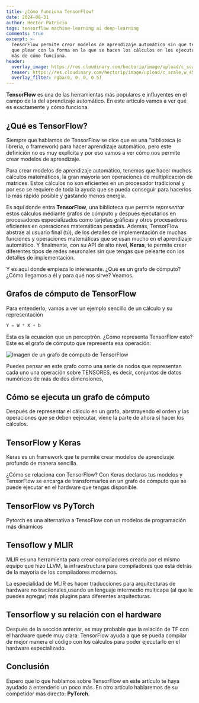 ```yaml
---
title: ¿Cómo funciona TensorFlow?
date: 2024-08-31
author: Héctor Patricio
tags: tensorflow machine-learning ai deep-learning
comments: true
excerpt: >-
  TensorFlow permite crear modelos de aprendizaje automático sin que te tengas
  que plear con la forma en la que se hacen los cálculos en los ejecutores. Hablemos
  más de cómo funciona.
header:
  overlay_image: https://res.cloudinary.com/hectorip/image/upload/c_scale,w_1450/v1725143057/gabriel-izgi-cfQEO_1S0Rs-unsplash_ihiase.jpg
  teaser: https://res.cloudinary.com/hectorip/image/upload/c_scale,w_450/v1725143057/gabriel-izgi-cfQEO_1S0Rs-unsplash_ihiase.jpg
  overlay_filter: rgba(0, 0, 0, 0.5)
---
```


**TensorFlow** es una de las herramientas más populares e influyentes
en el campo de la del aprendizaje automático. En este artículo vamos a ver
qué es exactamente y cómo funciona.

## ¿Qué es TensorFlow?

Siempre que hablamos de TensorFlow se dice que es una "biblioteca (o librería,
o framework) para hacer aprendizaje automático, pero este definición no es muy
explícita y por eso vamos a ver cómo nos permite crear modelos de aprendizaje.

Para crear modelos de aprendizaje automático, tenemos que hacer muchos cálculos
matemáticos, la gran mayoría son operaciones de multiplicación de matrices.
Estos cálculos no son eficientes en un procesador tradicional y por eso se
requiere de toda la ayuda que se pueda conseguir para hacerlos lo más rápido
posible y gastando menos energía.

Es aquí donde entra **TensorFlow**, una biblioteca que permite _representar_ estos
cálculos mediante grafos de cómputo y después ejecutarlos en procesadores
especializados como tarjetas gráficas y otros procesadores eficientes en
operaciones matemáticas pesadas. Además, TensorFlow abstrae al usuario final (tú),
de los detalles de implementación de muchas funciones y operaciones matemáticas
que se usan mucho en el aprendizaje automático. Y finalmente, con su API de alto
nivel, **Keras**, te permite crear diferentes tipos de redes neuronales sin
que tengas que pelearte con los detalles de implementación.

Y es aquí donde empieza lo interesante. ¿Qué es un grafo de cómputo? ¿Cómo
llegamos a él y para qué nos sirve? Veamos.

## Grafos de cómputo de TensorFlow

Para entenderlo, vamos a ver un ejemplo sencillo de un cálculo y su
representación

```python
Y = W * X + b
```

Esta es la ecuación que un perceptrón. ¿Cómo representa TensorFlow esto? Este
es el grafo de cómputo que representa esa
operación:

![Imagen de un grafo de cómputo de TensorFlow]()

Puedes pensar en este grafo como una serie de nodos que representan cada uno
una operación sobre TENSORES, es decir, conjuntos de datos numéricos de más de
dos dimensiones,

## Cómo se ejecuta un grafo de cómputo

Después de representar el cálculo en un grafo, abrstrayendo el orden y las operaciones que se deben eejecutar,
viene la parte de ahora sí hacer los cálculos.

## TensorFlow y Keras

Keras es un framework que te permite crear modelos de aprendizaje profundo de manera sencilla.

¿Cómo se relaciona con TensorFlow? Con Keras declaras tus modelos y TensorFlow se encarga de
transformarlos en un grafo de cómputo que se puede ejecutar en el hardware que tengas disponible.

## TensorFlow vs PyTorch

Pytorch es una alternativa a TensoFlow con un modelos de programación más dinámicos

## Tensoflow y MLIR

MLIR es una herramienta para crear compiladores creada por el mismo equipo
que hizo LLVM, la infraestructura para compiladores que está detrás de
la mayoría de los compiladores modernos.

La especialidad de MLIR es hacer traducciones para arquitecturas de hardware no
traciionales,usando un lenguaje intermedio multicapa (al que le puedes agregar)
más plugins para diferentes arquitecturas.

## Tensorflow y su relación con el hardware

Después de la sección anterior, es muy probable que la relación de TF con el hardware quede muy clara: TensorFlow ayuda a que se pueda compilar de mejor manera el código con los cálculos
para poder ejecutarlo en el hardware especializado.

## Conclusión

Espero que lo que hablamos sobre TensorFlow en este artículo te haya ayudado
a entenderlo un poco más. En otro artículo hablaremos de su competidor más directo: **PyTorch**.
